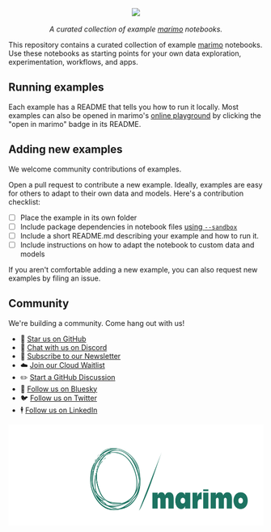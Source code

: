 <p align="center">
  <img src="https://raw.githubusercontent.com/marimo-team/marimo/main/docs/_static/marimo-logotype-thick.svg">
</p>

<p align="center">
  <em>A curated collection of example <a href="https://github.com/marimo-team/marimo">marimo</a> notebooks.</em>
</p>

This repository contains a curated collection of example
[marimo](https://github.com/marimo-team/marimo) notebooks. Use these notebooks
as starting points for your own data exploration, experimentation, workflows,
and apps.

## Running examples

Each example has a README that tells you how to run it locally. Most examples
can also be opened in marimo's [online
playground](https://docs.marimo.io/guides/publishing/playground/) by clicking
the "open in marimo" badge in its README.

## Adding new examples

We welcome community contributions of examples.

Open a pull request to contribute a new example. Ideally, examples are easy
for others to adapt to their own data and models. Here's a contribution checklist:

- [ ] Place the example in its own folder
- [ ] Include package dependencies in notebook files [using
  `--sandbox`](https://docs.marimo.io/guides/package_reproducibility/)
- [ ] Include a short README.md describing your example and how to run it.
- [ ] Include instructions on how to adapt the notebook to custom data and models

If you aren't comfortable adding a new example, you can also request new examples by filing an issue.

## Community

We're building a community. Come hang out with us!

- 🌟 [Star us on GitHub](https://github.com/marimo-team/examples)
- 💬 [Chat with us on Discord](https://marimo.io/discord?ref=readme)
- 📧 [Subscribe to our Newsletter](https://marimo.io/newsletter)
- ☁️ [Join our Cloud Waitlist](https://marimo.io/cloud)
- ✏️ [Start a GitHub Discussion](https://github.com/marimo-team/marimo/discussions)
- 🦋 [Follow us on Bluesky](https://bsky.app/profile/marimo.io)
- 🐦 [Follow us on Twitter](https://twitter.com/marimo_io)
- 🕴️ [Follow us on LinkedIn](https://www.linkedin.com/company/marimo-io)


<p align="right">
  <img src="https://raw.githubusercontent.com/marimo-team/marimo/main/docs/_static/marimo-logotype-horizontal.png" height="200px">
</p>
